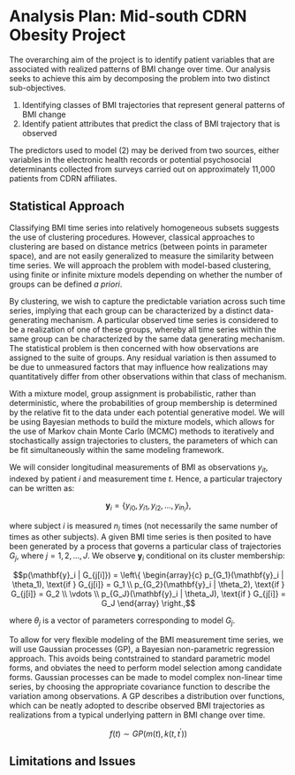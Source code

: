 # Analysis Plan: Mid-south CDRN Obesity Project

The overarching aim of the project is to identify patient variables that are associated with realized patterns of BMI change over time. Our analysis seeks to achieve this aim by decomposing the problem into two distinct sub-objectives. 

1. Identifying classes of BMI trajectories that represent general patterns of BMI change
2. Identify patient attributes that predict the class of BMI trajectory that is observed

The predictors used to model (2) may be derived from two sources, either variables in the electronic health records or potential psychosocial determinants collected from surveys carried out on approximately 11,000 patients from CDRN affiliates.

## Statistical Approach

Classifying BMI time series into relatively homogeneous subsets suggests the use of clustering procedures. However, classical approaches to clustering are based on distance metrics (between points in parameter space), and are not easily generalized to measure the similarity between time series. We will approach the problem with model-based clustering, using finite or infinite mixture models depending on whether the number of groups can be defined *a priori*. 

By clustering, we wish to capture the predictable variation across such time series, implying that each group can be characterized by a distinct data-generating mechanism. A particular observed time series is considered to be a realization of one of these groups, whereby all time series within the same group can be characterized by the same data generating mechanism. The statistical problem is then concerned with how observations are assigned to the suite of groups. Any residual variation is then assumed to be due to unmeasured factors that may influence how realizations may quantitatively differ from other observations within that class of mechanism. 

With a mixture model, group assignment is probabilistic, rather than deterministic, where the probabilities of group membership is determined by the relative fit to the data under each potential generative model. We will be using Bayesian methods to build the mixture models, which allows for the use of Markov chain Monte Carlo (MCMC) methods to iteratively and stochastically assign trajectories to clusters, the parameters of which can be fit simultaneously within the same modeling framework. 

We will consider longitudinal measurements of BMI as observations $y_{it}$, indexed by patient $i$ and measurement time $t$. Hence, a particular trajectory can be written as:

$$\mathbf{y}_i = \{y_{i0}, y_{i1}, y_{i2}, \ldots, y_{in_i}\},$$

where subject $i$ is measured $n_i$ times (not necessarily the same number of times as other subjects). A given BMI time series is then posited to have been generated by a process that governs a particular class of trajectories $G_j$, where $j=1,2,\ldots,J$. We observe $\mathbf{y}_i$ conditional on its cluster membership:

$$p(\mathbf{y}_i | G_{j[i]}) = \left\{ \begin{array}{c}
p_{G_1}(\mathbf{y}_i | \theta_1), \text{if } G_{j[i]} = G_1 \\
p_{G_2}(\mathbf{y}_i | \theta_2), \text{if } G_{j[i]} = G_2 \\
\vdots \\
p_{G_J}(\mathbf{y}_i | \theta_J), \text{if } G_{j[i]} = G_J 
\end{array} \right.,$$

where $\theta_j$ is a vector of parameters corresponding to model $G_j$.

To allow for very flexible modeling of the BMI measurement time series, we will use Gaussian processes (GP), a Bayesian non-parametric regression approach. This avoids being contstrained to standard parametric model forms, and obviates the need to perform model selection among candidate forms. Gaussian processes can be made to model complex non-linear time series, by choosing the appropriate covariance function to describe the variation among observations. A GP describes a distribution over functions, which can be neatly adopted to describe observed BMI trajectories as realizations from a typical underlying pattern in BMI change over time.

$$f(t) \sim GP(m(t), k(t, t^{\prime}))$$

## Limitations and Issues
